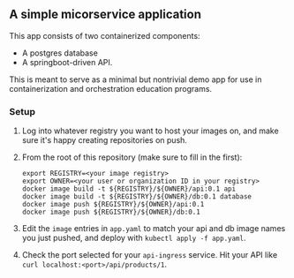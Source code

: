 ## A simple micorservice application

This app consists of two containerized components:

 - A postgres database
 - A springboot-driven API.

This is meant to serve as a minimal but nontrivial demo app for use in containerization and orchestration education programs.

### Setup

1.  Log into whatever registry you want to host your images on, and make sure it's happy creating repositories on push.

2.  From the root of this repository (make sure to fill in the <variables> first):

    ```
    export REGISTRY=<your image registry>
    export OWNER=<your user or organization ID in your registry>
    docker image build -t ${REGISTRY}/${OWNER}/api:0.1 api
    docker image build -t ${REGISTRY}/${OWNER}/db:0.1 database
    docker image push ${REGISTRY}/${OWNER}/api:0.1
    docker image push ${REGISTRY}/${OWNER}/db:0.1
    ```

3.  Edit the `image` entries in `app.yaml` to match your api and db image names you just pushed, and deploy with `kubectl apply -f app.yaml`.

4.  Check the port selected for your `api-ingress` service. Hit your API like `curl localhost:<port>/api/products/1`.
